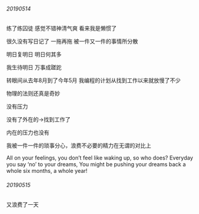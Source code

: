 ###### 20190514

练了练囚徒 感觉不错神清气爽 看来我是懒惯了



很久没有写日记了 一拖再拖 被一件又一件的事情所分散

明日复明日 明日何其多

我生待明日 万事成蹉跎



转眼间从去年8月到了今年5月   我编程的计划从找到工作以来就放慢了不少

物理的法则还真是奇妙

没有压力

没有了外在的->找到工作了

内在的压力也没有

我被一件一件的琐事分心，浪费不必要的精力在无谓的对比上

All on your feelings, you don’t feel like waking up, so who does?
Everyday you say ‘no’ to your dreams,
You might be pushing your dreams back a whole six months, a whole year!

###### 20190515

又浪费了一天





